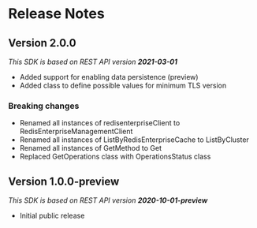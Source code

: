 # Release Notes

## Version 2.0.0
_This SDK is based on REST API version **2021-03-01**_
- Added support for enabling data persistence (preview)
- Added class to define possible values for minimum TLS version

### Breaking changes
- Renamed all instances of redisenterpriseClient to RedisEnterpriseManagementClient
- Renamed all instances of ListByRedisEnterpriseCache to ListByCluster
- Renamed all instances of GetMethod to Get
- Replaced GetOperations class with OperationsStatus class

## Version 1.0.0-preview
_This SDK is based on REST API version **2020-10-01-preview**_
- Initial public release